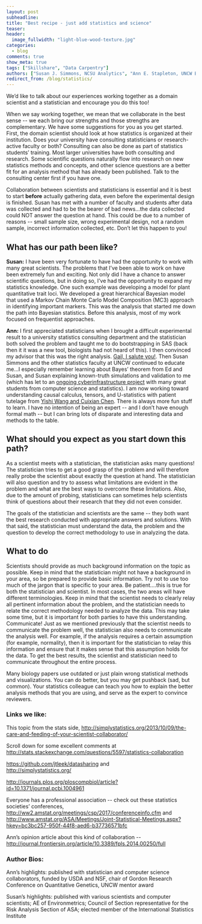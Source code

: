```yaml
---
layout: post
subheadline:
title: "Best recipe - just add statistics and science"
teaser:
header:
  image_fullwidth: "light-blue-wood-texture.jpg"
categories:
  - blog
comments: true
show_meta: true
tags: ["Skillshare", "Data Carpentry"]
authors: ["Susan J. Simmons, NCSU Analytics", "Ann E. Stapleton, UNCW Biology"]
redirect_from: /blog/statistics/
---
```


We’d like to talk about our experiences working together as a domain scientist and a statistician and encourage you do this too!  

When we say working together, we mean that we collaborate in the best sense -- we each bring our strengths and those strengths
are complementary.  We have some suggestions for you as you get started.  First, the domain scientist should look at how statistics
is organized at their institution.  Does your university have consulting statisticians or research-active faculty or both? Consulting can also be done as part of statistics students’ training.  Most larger universities have both consulting and research.
Some scientific questions naturally flow into research on new statistics methods and concepts, and other science questions are a
better fit for an analysis method that has already been published. Talk to the consulting center first if you have one.  

Collaboration between scientists and statisticians is essential and it is best to start **before** actually gathering data,
even before the experimental design is finished. Susan has met with a number of faculty and students after data was collected
and had to be the bearer of bad news...the data collected could NOT answer the question at hand. This could be due to a number of
reasons -- small sample size, wrong experimental design, not a random sample, incorrect information collected, etc. Don’t let this
happen to you!  

## What has our path been like?  

**Susan:**  I have been very fortunate to have had the opportunity to work with many great scientists.  The problems that I’ve been able
to work on have been extremely fun and exciting. Not only did I have a chance to answer scientific questions, but in doing so, I’ve had
the opportunity to expand my statistics knowledge. One such example was developing a model for plant quantitative trait loci. We
developed a great hierarchical Bayesian model that used a Markov Chain Monte Carlo Model Composition (MC3) approach in identifying
important markers. This was the analysis that started me down the path into Bayesian statistics. Before this analysis, most of my
work focused on frequentist approaches.  

**Ann:**  I first appreciated statisticians when I brought a difficult experimental result to a university statistics consulting
department and the statistician both solved the problem and taught me to do bootstrapping in SAS (back then it it was a new tool,
biologists had not heard of this). I then convinced my advisor
that this was the right analysis. [Gail, I salute you!](http://www.une.edu/people/gail-e-tudor). Then Susan Simmons and the
other statistics faculty at UNCW continued to educate me...I especially remember learning about Bayes’ theorem from Ed and Susan,
and Susan explaining known-truth simulations and validation to me (which has let to an [ongoing cyberinfrastructure project](http://www.cyverse.org/news/passing-big-data-test) with
many great students from computer science and statistics). I am now working
toward understanding causal calculus, tensors, and U-statistics with patient tutelage from [Yishi Wang and Cuixian Chen](https://arxiv.org/abs/1611.04619). There is always more fun stuff to learn. I have no intention of being an expert --
and I don’t have enough formal math -- but I can bring lots of disparate and interesting data and methods to the table.  

## What should you expect as you start down this path?  

As a scientist meets with a statistician, the statistician asks many questions! The statistician tries to get a good grasp
of the problem and will therefore really probe the scientist about exactly the question at hand. The statistician will also
question and try to assess what limitations are evident in the problem and what are the best ways to overcome these limitations.
Also, due to the amount of probing, statisticians can sometimes help scientists think of questions about their research that
they did not even consider.

The goals of the statistician and scientists are the same -- they both want the best research conducted with appropriate answers
and solutions. With that said, the statistician must understand the data, the problem and the question to develop the correct
methodology to use in analyzing the data.  

## What to do  
Scientists should provide as much background information on the topic as possible. Keep in mind that the statistician
might not have a background in your area, so be prepared to provide basic information. Try not to use too much of the jargon that
is specific to your area. Be patient....this is true for both the statistician and scientist. In most cases, the two areas will
have different terminologies. Keep in mind that the scientist needs to clearly relay all pertinent information about the problem,
and the statistician needs to relate the correct methodology needed to analyze the data. This may take some time, but it is important
for both parties to have this understanding. Communicate! Just as we mentioned previously that the scientist needs to communicate
the problem well, the statistician also needs to communicate the analysis well. For example, if the analysis requires a certain
assumption (for example, normality), then it is important for the statistician to relay this information and ensure that it makes
sense that this assumption holds for the data. To get the best results, the scientist and statistician need to communicate
throughout the entire process.  

Many biology papers use outdated or just plain wrong statistical methods and visualizations. You can do better, but you may get
pushback (sad, but common). Your statistics colleague can teach you how to explain the better analysis methods that you are using,
and serve as the expert to convince reviewers.  

### Links we like:  

This topic from the stats side, http://simplystatistics.org/2013/10/09/the-care-and-feeding-of-your-scientist-collaborator/  

Scroll down for some excellent comments at http://stats.stackexchange.com/questions/5597/statistics-collaboration  

https://github.com/jtleek/datasharing and  
http://simplystatistics.org/  

http://journals.plos.org/ploscompbiol/article?id=10.1371/journal.pcbi.1004961  

Everyone has a professional association -- check out these statistics societies’
conferences, http://ww2.amstat.org/meetings/csp/2017/conferenceinfo.cfm and
http://www.amstat.org/ASA/Meetings/Joint-Statistical-Meetings.aspx?hkey=bc3bc257-950f-44f8-aed6-b37736571bfc

Ann’s opinion article about this kind of collaboration --
http://journal.frontiersin.org/article/10.3389/fpls.2014.00250/full

### Author Bios:

Ann’s highlights:  published with statistician and computer science collaborators, funded by USDA and NSF,
chair of Gordon Research Conference on Quantitative Genetics, UNCW mentor award  

Susan’s highlights:  published with various scientists and computer scientists; AE of Environmetrics;
Council of Section representative for the Risk Analysis Section of ASA; elected member of the International Statistics Institute  
